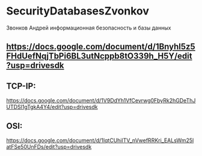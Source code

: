 # SecurityDatabasesZvonkov
Звонков Андрей информационная безопасность и базы данных
## https://docs.google.com/document/d/1Bnyhl5z5FHdUefNqjTbPi6BL3utNcppb8tO339h_H5Y/edit?usp=drivesdk
## TCP-IP:
https://docs.google.com/document/d/1V9DdYh1VfCevrwg0FbyRk2hGDeThJUTDSl1gTgkA4Y4/edit?usp=drivesdk
## OSI:
https://docs.google.com/document/d/1IqtCUhilTV_nVwefRRKri_EALsWm25latFSe50UnFDs/edit?usp=drivesdk
